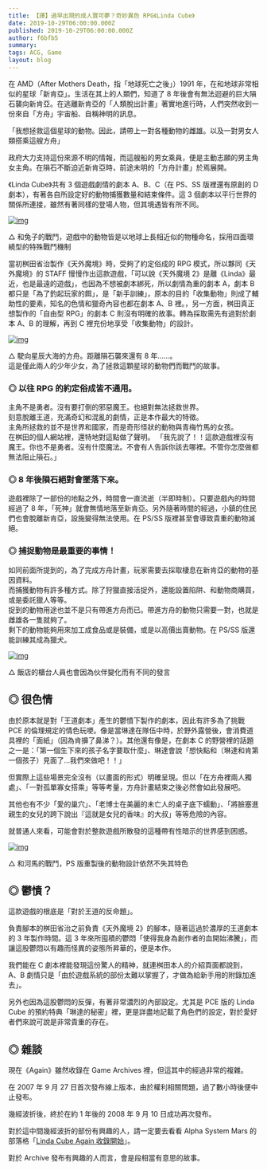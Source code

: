 ```yaml
---
title: 【譯】過早出現的成人寶可夢？奇妙異色 RPG《Linda Cube》
date: 2019-10-29T06:00:00.000Z
published: 2019-10-29T06:00:00.000Z
author: f6bfb5
summary:
tags: ACG, Game
layout: blog
---
```


在 AMD（After Mothers Death，指「地球死亡之後」）1991 年，在和地球非常相似的星球「新肯亞」。生活在其上的人類們，知道了 8 年後會有無法迴避的巨大隕石襲向新肯亞。在逃離新肯亞的「人類脫出計畫」著實地進行時，人們突然收到一份來自「方舟」宇宙船、自稱神明的訊息。

「我想拯救這個星球的動物。因此，請帶上一對各種動物的雌雄。以及一對男女人類搭乘這艘方舟」

政府大力支持這份來源不明的情報，而這艘船的男女乘員，便是主動志願的男主角女主角。在隕石不斷迫近新肯亞時，前途未明的「方舟計畫」於焉展開。

《Linda Cube》共有 3 個遊戲劇情的劇本 A、B、C（在 PS、SS 版裡還有原創的 D 劇本），有著各自所設定好的動物捕獲數量和結束條件。這 3 個劇本以平行世界的關係所連接，雖然有著同樣的登場人物，但其境遇皆有所不同。

[![img](https://i.imgur.com/o3TCizR.png)](https://i.imgur.com/o3TCizR.png)

△ 和兔子的戰鬥，遊戲中的動物皆是以地球上長相近似的物種命名，採用四面環繞型的特殊戰鬥機制

當初桝田省治製作《天外魔境》時，受夠了約定俗成的 RPG 模式，所以夥同《天外魔境》的 STAFF 慢慢作出這款遊戲，「可以說《天外魔境 2》是離《Linda》最近，也是最遠的遊戲」，也因為不想被劇本綁死，所以劇情為重的劇本 A，劇本 B 都只是「為了釣起玩家的餌」，是「新手訓練」，原本的目的「收集動物」則成了輔助性的要素，知名的色情和獵奇內容也都在劇本 A、B 裡。，另一方面，桝田真正想製作的「自由型 RPG」的劇本 C 則沒有明確的故事。轉為採取需先有過對於劇本 A、B 的理解，再到 C 裡充份地享受「收集動物」的設計。

[![img](https://i.imgur.com/ApgFAfO.jpg)](https://i.imgur.com/ApgFAfO.jpg)

△ 駛向星辰大海的方舟。距離隕石襲來還有 8 年……。
<br/>這是僅此兩人的少年少女，為了拯救這顆星球的動物們而戰鬥的故事。

### ◎ 以往 RPG 的約定俗成皆不通用。

主角不是勇者。沒有要打倒的邪惡魔王。也絕對無法拯救世界。
<br/>刻意脫離王道，充滿奇幻和混亂的劇情，正是本作最大的特徵。
<br/>主角所拯救的並不是世界和國家，而是奇形怪狀的動物與青梅竹馬的女孩。
<br/>在桝田的個人網站裡，還特地對這點做了聲明。
「我先說了！！這款遊戲裡沒有魔王。你也不是勇者。沒有什麼魔法。不會有人告訴你該去哪裡。不管你怎麼做都無法阻止隕石。」

### ◎ 8 年後隕石絕對會墜落下來。

遊戲裡除了一部份的地點之外，時間會一直流逝（半即時制）。只要遊戲內的時間經過了 8 年，「死神」就會無情地落至新肯亞。另外隨著時間的經過，小鎮的住民們也會脫離新肯亞，設施變得無法使用。在 PS/SS 版裡甚至會導致貴重的動物滅絕。

### ◎ 捕捉動物是最重要的事情！

如同前面所提到的，為了完成方舟計畫，玩家需要去採取棲息在新肯亞的動物的基因資料。
<br/>而捕獲動物有許多種方式。除了狩獵直接活捉外，還能設置陷阱、和動物商購買，或是委託獵人等等。
<br/>捉到的動物用途也並不是只有帶進方舟而已。帶進方舟的動物只需要一對，也就是雌雄各一隻就夠了。
<br/>剩下的動物能夠用來加工成食品或是裝備，或是以高價出賣動物。在 PS/SS 版還能訓練其成為獵犬。

[![img](https://i.imgur.com/oSD112X.jpg)](https://i.imgur.com/oSD112X.jpg)

△ 飯店的櫃台人員也會因為伙伴變化而有不同的發言

## ◎ 很色情

由於原本就是對「王道劇本」產生的鬱憤下製作的劇本，因此有許多為了挑戰 PCE 的倫理規定的情色玩哽。像是當琳達在隊伍中時，於野外露營後，會消費道具裡的「面紙」（因為肯擤了鼻涕？）。其他還有像是，在劇本 C 的野營裡的話題之一是：「第一個生下來的孩子名字要取什麼」、琳達會說「想快點和（琳達和肯第一個孩子）見面了…我們來做吧！！」

但實際上這些場景完全沒有（以畫面的形式）明確呈現。但以「在方舟裡兩人獨處」、「一對孤單寡女搭乘」等等考量，方舟計畫結束之後必然會如此發展吧。

其他也有不少「愛的巢穴」、「老博士在美麗的未亡人的桌子底下蠕動」、「將臉塞進親生的女兒的跨下說出『這就是女兒的香味』的大叔」等等危險的內容。

就普通人來看，可能會對於整款遊戲所散發的這種帶有性暗示的世界感到困惑。

[![img](https://i.imgur.com/WpYoQAk.png)](https://i.imgur.com/WpYoQAk.png)

△ 和河馬的戰鬥，PS 版重製後的動物設計依然不失其特色

## ◎ 鬱憤？

這款遊戲的根底是「對於王道的反命題」。

負責腳本的桝田省治之前負責《天外魔境 2》的腳本，隨著這過於濃厚的王道劇本的 3 年製作時間。這 3 年來所囤積的鬱悶「使得我身為創作者的血開始沸騰」，而讓這股鬱悶以有趣而怪異的姿態所昇華的，便是本作。

我們能在 C 劇本裡能發現這份驚人的精神，就連桝田本人的介紹頁面都說到， A、B 劇情只是「由於遊戲系統的部份太難以掌握了，才做為給新手用的附錄加進去」。

另外也因為這股鬱悶的反彈，有著非常濃烈的內部設定。尤其是 PCE 版的 Linda Cube 的預約特典「琳達的秘密」裡，更是詳盡地記載了角色們的設定，對於愛好者們來說可說是非常貴重的存在。

## ◎ 雜談

現在《Again》雖然收錄在 Game Archives 裡，但這其中的經過非常的複雜。

在 2007 年 9 月 27 日首次發布線上版本，由於權利相關問題，過了數小時後便中止發布。

幾經波折後，終於在約 1 年後的 2008 年 9 月 10 日成功再次發布。

對於這中間幾經波折的部份有興趣的人，請一定要去看看 Alpha System Mars 的部落格「[Linda Cube Again 收錄開始](http://www.alfasystem.net/a_m/diary.cgi?date=20080911)」。

對於 Archive 發布有興趣的人而言，會是段相當有意思的故事。
